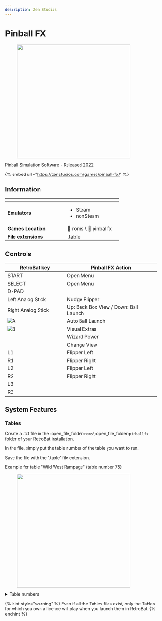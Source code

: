 ```yaml
---
description: Zen Studios
---
```


# Pinball FX

<div align="left">

<figure><img src="https://github.com/fabricecaruso/es-theme-carbon/blob/master/art/logos/pinballfx.png?raw=true" alt="" width="375"><figcaption></figcaption></figure>

</div>

Pinball Simulation Software - Released 2022

{% embed url="https://zenstudios.com/games/pinball-fx/" %}

## Information

<table data-header-hidden><thead><tr><th width="184"></th><th></th><th data-hidden></th></tr></thead><tbody><tr><td><strong>Emulators</strong></td><td><ul><li>Steam</li><li>nonSteam</li></ul></td><td></td></tr><tr><td><strong>Games Location</strong></td><td><span data-gb-custom-inline data-tag="emoji" data-code="1f4c2">📂</span> roms \ <span data-gb-custom-inline data-tag="emoji" data-code="1f4c2">📂</span> pinballfx</td><td></td></tr><tr><td><strong>File extensions</strong></td><td>.table</td><td></td></tr></tbody></table>

## Controls

<table><thead><tr><th width="258">RetroBat key</th><th width="443">Pinball FX Action</th></tr></thead><tbody><tr><td>START</td><td>Open Menu</td></tr><tr><td>SELECT</td><td>Open Menu</td></tr><tr><td>D-PAD</td><td></td></tr><tr><td>Left Analog Stick</td><td>Nudge Flipper</td></tr><tr><td>Right Analog Stick</td><td>Up: Back Box View / Down: Ball Launch</td></tr><tr><td><img src="../../../../en/.gitbook/assets/image (27).png" alt="A"></td><td>Auto Ball Launch</td></tr><tr><td><img src="../../../../en/.gitbook/assets/image (13).png" alt="B"></td><td>Visual Extras</td></tr><tr><td><img src="../../../../en/.gitbook/assets/image (47).png" alt="" data-size="original"></td><td>Wizard Power</td></tr><tr><td><img src="../../../../en/.gitbook/assets/image (45).png" alt="" data-size="line"></td><td>Change View</td></tr><tr><td>L1</td><td>Flipper Left</td></tr><tr><td>R1</td><td>Flipper Right</td></tr><tr><td>L2</td><td>Flipper Left</td></tr><tr><td>R2</td><td>Flipper Right</td></tr><tr><td>L3</td><td></td></tr><tr><td>R3</td><td></td></tr></tbody></table>

## System Features

### Tables

Create a .txt file in the :open\_file\_folder:`roms\`:open\_file\_folder:`pinballfx` folder of your RetroBat installation.

In the file, simply put the table number of the table you want to run.

Save the file with the '.table' file extension.

Example for table "Wild West Rampage" (table number 75):

<div align="left">

<figure><img src="https://i.imgur.com/pSTNIkN.png" alt="" width="375"><figcaption></figcaption></figure>

</div>

<details>

<summary>Table numbers</summary>

Civil War – 1\
Star Wars™ Pinball: Masters of the Force – 2\
Fear Itself – 5\
Star Wars™ Pinball: Starfighter Assault – 6\
Thor – 7\
Star Wars™ Pinball: Han Solo – 10\
Star Wars™ Pinball: Episode IV A New Hope – 12\
Marvel’s The Avengers – 17\
Ghost Rider – 21\
Deadpool – 22\
Pasha – 23\
Star Wars™ Pinball: Episode VI Return of the Jedi – 24\
Biolab – 27\
Star Wars™ Pinball: Darth Vader – 28\
Adventure Land – 29\
Doctor Strange – 30\
Rome – 31\
Sorcerer’s Lair – 33\
Fantastic Four –38\
CastleStorm – 40\
Star Wars™ Pinball: Episode V The Empire Strikes Back – 43\
Blade – 45\
Spider-Man – 46\
Star Wars™ Pinball: The Clone Wars – 47\
Captain America – 48\
Moon Knight – 49\
Marvel’s Guardians of the Galaxy – 50\
Star Wars™ Pinball: Boba Fett– 53\
World War Hulk – 56\
Star Wars™ Pinball: Droids™ – 58\
X-Men – 59\
The Infinity Gauntlet – 60\
Iron Man – 65\
Secrets of the Deep – 66\
Wolverine – 71\
Venom – 73\
Wild West Rampage – 75\
Star Wars™ Pinball: Star Wars Rebels™ – 77\
Marvel’s Avengers: Age of Ultron – 78\
Marvel’s Ant-Man – 79\
Son of Zeus – 80\
Star Wars™ Pinball: The Force Awakens™ – 88\
Star Wars™ Pinball: Might of the First Order – 89\
Marvel’s Women of Power: A-Force – 93\
Marvel’s Women of Power: Champions – 94\
Jaws™ Pinball – 95\
E.T.™ Pinball – 96\
Back to the Future™ Pinball – 97\
Star Wars™ Pinball: Rogue One™ – 98\
Jurassic Park™ Pinball – 100\
Jurassic World™ Pinball – 101\
Jurassic Park Pinball Mayhem™ 102\
Star Wars™ Pinball: The Last Jedi™ – 103\
Star Wars™ Pinball: Ahch-To Island – 104\
Star Wars™ Pinball: Solo – 105\
Star Wars™ Pinball: Calrissian Chronicles – 106\
Star Wars™ Pinball: Battle of Mimban – 107\
Fish Tales – 108\
Williams™️ Medieval Madness™ – 109\
Williams™️ JunkYard™ – 110\
Williams™️ The Getaway: High Speed II™ – 111\
Curse of the Mummy – 112\
Sky Pirates:Treasures of the Clouds – 113\
Williams™️ Theatre of Magic™ – 117\
Williams™️ Black Rose™ – 118\
Williams™️ Attack from Mars™ – 119\
Williams™️ The Party Zone™ – 120\
Williams™️ The Champion Pub™ – 121\
Williams™️ Safe Cracker™ – 122\
Pinball Noir – 123\
Williams™️ White Water™ – 124\
Williams™️ Red and Ted’s Road Show™ – 125\
Williams™️ Hurricane™ – 126\
Williams™️ Cirqus Voltaire™ – 127\
Williams™️ No Good Gofers™ – 128\
Williams™️ Space Station™️ – 129\
Williams™️ Monster Bash™ – 130\
Williams™️ Creature from the Black Lagoon™ – 131\
Williams™️ Tales of the Arabian Nights™ – 132\
Williams™️ Indiana Jones™: The Pinball Adventure – 133\
Williams™️ FunHouse™️ – 134\
Williams™️ Dr. Dude and his Excellent Ray™️ – 135\
Star Wars™ Pinball: The Mandalorian – 136\
Star Wars™ Pinball: Classic Collectibles – 137\
Hasbro’s MY LITTLE PONY – 138\
DreamWorks Kung Fu Panda Pinball – 139\
DreamWorks Trolls Pinball – 140\
DreamWorks How to Train Your Dragon Pinball – 141\
Garfield Pinball – 145\
Peanuts’ Snoopy Pinball – 146\
Wrath of the Elder Gods – 147\
Williams™️ The Machine™️: Bride of Pin·Bot™️ – 148\
Williams™️ Swords of Fury™ – 149\
Homeworld®️: Journey to Hiigara Pinball – 150\
Brothers in Arms®: Win the War Pinball – 151\
Borderlands®: Vault Hunter Pinball – 152\
Kong Pinball – 153\
World War Z Pinball – 154\
Grimm Tales – 155\
Williams™️ The Addams Family – 156\
Williams™️ World Cup Soccer – 157\
Godzilla Pinball – 158\
Godzilla vs Kong Pinball – 160\
Crypt of the NecroDancer Pinball – 161\
Williams™️ Twilight Zone – 162\
Williams™ Pinball: Star Trek™: The Next Generation – 163\
Verne’s Mysterious Island – 164\
A Samurai’s Vengeance – 165\
Williams™️ Whirlwind – 168

</details>

{% hint style="warning" %}
Even if all the Tables files exist, only the Tables for which you own a licence will play when you launch them in RetroBat.
{% endhint %}
